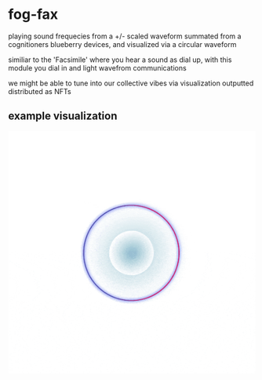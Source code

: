 # fog-fax

playing sound frequecies from a +/- scaled waveform summated from a cognitioners blueberry devices, and visualized via a circular waveform

similiar to the 'Facsimile' where you hear a sound as dial up, with this module you dial in and light wavefrom communications

we might be able to tune into our collective vibes via visualization outputted distributed as NFTs

## example visualization
![wave](./circular-wave.gif)